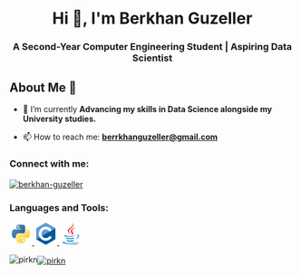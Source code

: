 <h1 align="center">Hi 👋, I'm Berkhan Guzeller</h1>
<h3 align="center">A Second-Year Computer Engineering Student | Aspiring Data Scientist</h3>
<h2>About Me 🚀</h2>

- 🌱 I’m currently **Advancing my skills in Data Science alongside my University studies.**

- 📫 How to reach me: **berrkhanguzeller@gmail.com**

<h3 align="left">Connect with me:</h3>
<p align="left">
<a href="https://linkedin.com/in/berkhan-guzeller" target="blank"><img align="center" src="https://raw.githubusercontent.com/rahuldkjain/github-profile-readme-generator/master/src/images/icons/Social/linked-in-alt.svg" alt="berkhan-guzeller" height="30" width="40" /></a>
</p>

<h3 align="left">Languages and Tools:</h3>
<p align="left">  </a> <a href="https://www.python.org" target="_blank" rel="noreferrer"> <img src="https://raw.githubusercontent.com/devicons/devicon/master/icons/python/python-original.svg" alt="python" width="40" height="40"/> </a> <a href="https://www.cprogramming.com/" target="_blank" rel="noreferrer"> <img src="https://raw.githubusercontent.com/devicons/devicon/master/icons/c/c-original.svg" alt="c" width="40" height="40"/> </a> <a href="https://www.java.com" target="_blank" rel="noreferrer"> <img src="https://raw.githubusercontent.com/devicons/devicon/master/icons/java/java-original.svg" alt="java" width="40" height="40"/></p>

<p><img align="left" src="https://github-readme-stats.vercel.app/api/top-langs?username=pirkn&show_icons=true&locale=en&layout=compact" alt="pirkn" /></p>

<p><img align="center" src="https://github-readme-streak-stats.herokuapp.com/?user=pirkn&" alt="pirkn" /></p>
